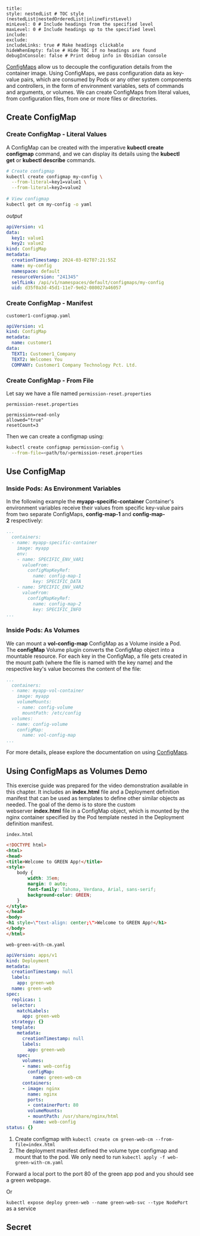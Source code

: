 ```table-of-contents
title: 
style: nestedList # TOC style (nestedList|nestedOrderedList|inlineFirstLevel)
minLevel: 0 # Include headings from the specified level
maxLevel: 0 # Include headings up to the specified level
include: 
exclude: 
includeLinks: true # Make headings clickable
hideWhenEmpty: false # Hide TOC if no headings are found
debugInConsole: false # Print debug info in Obsidian console
```


[ConfigMaps](https://kubernetes.io/docs/concepts/configuration/configmap/) allow us to decouple the configuration details from the container image. Using ConfigMaps, we pass configuration data as key-value pairs, which are consumed by Pods or any other system components and controllers, in the form of environment variables, sets of commands and arguments, or volumes. We can create ConfigMaps from literal values, from configuration files, from one or more files or directories.


## Create ConfigMap

###  Create ConfigMap - Literal Values

A ConfigMap can be created with the imperative **kubectl create configmap** command, and we can display its details using the **kubectl get** or **kubectl describe** commands.


```bash
# Create configmap
kubectl create configmap my-config \
  --from-literal=key1=value1 \
  --from-literal=key2=value2
  
# View configmap
kubectl get cm my-config -o yaml
```

*output*
```yaml
apiVersion: v1
data:
  key1: value1
  key2: value2
kind: ConfigMap
metadata:
  creationTimestamp: 2024-03-02T07:21:55Z
  name: my-config
  namespace: default
  resourceVersion: "241345"
  selfLink: /api/v1/namespaces/default/configmaps/my-config
  uid: d35f0a3d-45d1-11e7-9e62-080027a46057
```


###  Create ConfigMap - Manifest

`customer1-configmap.yaml`
```yaml
apiVersion: v1
kind: ConfigMap
metadata:
  name: customer1
data:
  TEXT1: Customer1_Company
  TEXT2: Welcomes You
  COMPANY: Customer1 Company Technology Pct. Ltd.
```


###  Create ConfigMap - From File

Let say we have a file named `permission-reset.properties` 

`permission-reset.properties`
```
permission=read-only
allowed="true"
resetCount=3
```


Then we can create a configmap using:
```bash
kubectl create configmap permission-config \
  --from-file=<path/to/>permission-reset.properties
```


## Use ConfigMap

### Inside Pods: As Environment Variables

In the following example the **myapp-specific-container** Container's environment variables receive their values from specific key-value pairs from two separate ConfigMaps, **config-map-1** and **config-map-2** respectively:

```yaml
...
  containers:
  - name: myapp-specific-container
    image: myapp
    env:
    - name: SPECIFIC_ENV_VAR1
      valueFrom:
        configMapKeyRef:
          name: config-map-1
          key: SPECIFIC_DATA
    - name: SPECIFIC_ENV_VAR2
      valueFrom:
        configMapKeyRef:
          name: config-map-2
          key: SPECIFIC_INFO
...
```


### Inside Pods: As Volumes

We can mount a **vol-config-map** ConfigMap as a Volume inside a Pod. The **configMap** Volume plugin converts the ConfigMap object into a mountable resource. For each key in the ConfigMap, a file gets created in the mount path (where the file is named with the key name) and the respective key's value becomes the content of the file:

```yaml
...
  containers:
  - name: myapp-vol-container
    image: myapp
    volumeMounts:
    - name: config-volume
      mountPath: /etc/config
  volumes:
  - name: config-volume
    configMap:
      name: vol-config-map
...
```

For more details, please explore the documentation on using [ConfigMaps](https://kubernetes.io/docs/tasks/configure-pod-container/configure-pod-configmap/).


## Using ConfigMaps as Volumes Demo

This exercise guide was prepared for the video demonstration available in this chapter. It includes an **index.html** file and a Deployment definition manifest that can be used as templates to define other similar objects as needed. The goal of the demo is to store the custom webserver **index.html** file in a ConfigMap object, which is mounted by the nginx container specified by the Pod template nested in the Deployment definition manifest.

`index.html`
```html
<!DOCTYPE html>
<html>
<head>
<title>Welcome to GREEN App!</title>
<style>
    body {
        width: 35em;
        margin: 0 auto;
        font-family: Tahoma, Verdana, Arial, sans-serif;
        background-color: GREEN;
    }
</style>
</head>
<body>
<h1 style=\"text-align: center;\">Welcome to GREEN App!</h1>
</body>
</html>
```

`web-green-with-cm.yaml`
```yaml
apiVersion: apps/v1
kind: Deployment
metadata:
  creationTimestamp: null
  labels:
    app: green-web
  name: green-web
spec:
  replicas: 1
  selector:
    matchLabels:
      app: green-web
  strategy: {}
  template:
    metadata:
      creationTimestamp: null
      labels:
        app: green-web
    spec:
      volumes:
      - name: web-config
        configMap:
          name: green-web-cm
      containers:
      - image: nginx
        name: nginx
        ports:
        - containerPort: 80
        volumeMounts:
        - mountPath: /usr/share/nginx/html
          name: web-config
status: {}
```

1. Create configmap with `kubectl create cm green-web-cm --from-file=index.html`
2. The deployment manifest defined the volume type configmap and mount that to the pod. We only need to run `kubectl apply -f web-green-with-cm.yaml`

Forward a local port to the port 80 of the green app pod and you should see a green webpage. 

Or

`kubectl expose deploy green-web --name green-web-svc --type NodePort` as a service


## Secret
